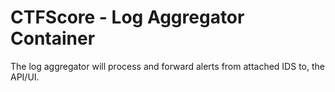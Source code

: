 # CTFScore -  Log Aggregator Container

The log aggregator will process and forward alerts from attached IDS to, the API/UI.
